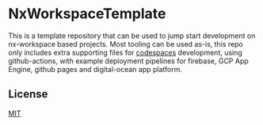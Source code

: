 # NxWorkspaceTemplate

This is a template repository that can be used to jump start
development on nx-workspace based projects.
Most tooling can be used as-is, this repo only includes extra
supporting files for [codespaces](https://github.com/features/codespaces)
development, using github-actions, with example deployment pipelines
for firebase, GCP App Engine, github pages and digital-ocean app platform.

## License

[MIT](./LICENSE.md)
